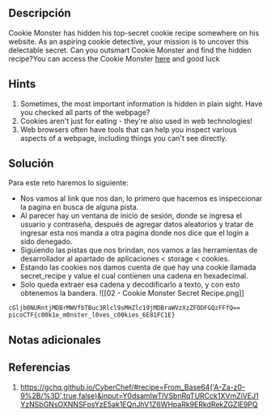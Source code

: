 ## **Descripción**
Cookie Monster has hidden his top-secret cookie recipe somewhere on his website. As an aspiring cookie detective, your mission is to uncover this delectable secret. Can you outsmart Cookie Monster and find the hidden recipe?You can access the Cookie Monster [here](http://verbal-sleep.picoctf.net:57968/) and good luck
## Hints
1. Sometimes, the most important information is hidden in plain sight. Have you checked all parts of the webpage?
2. Cookies aren't just for eating - they're also used in web technologies!
3. Web browsers often have tools that can help you inspect various aspects of a webpage, including things you can't see directly.
## **Solución** 
Para este reto haremos lo siguiente:
- Nos vamos al link que nos dan, lo primero que hacemos es inspeccionar la pagina en busca de alguna pista.
- Al parecer hay un ventana de inicio de sesión, donde se ingresa el usuario y contraseña, después de agregar datos aleatorios y tratar de ingresar esta nos manda a otra pagina donde nos dice que el login a sido denegado.
- Siguiendo las pistas que nos brindan, nos vamos a las herramientas de desarrollador al apartado de aplicaciones < storage < cookies.
- Estando las cookies nos damos cuenta de que hay una cookie llamada secret_recipe y value el cual contienen una cadena en hexadecimal.
- Solo queda extraer esa cadena y decodificarlo a texto, y con esto obtenemos la bandera.
![[02 - Cookie Monster Secret Recipe.png]]

```
cGljb0NURntjMDBrMWVfbTBuc3Rlcl9sMHZlc19jMDBraWVzXzZFODFGQzFFfQ==
picoCTF{c00k1e_m0nster_l0ves_c00kies_6E81FC1E}
```

## **Notas adicionales**

## **Referencias**
1. https://gchq.github.io/CyberChef/#recipe=From_Base64('A-Za-z0-9%2B/%3D',true,false)&input=Y0dsamIwTlVSbnRqTURCck1XVmZiVEJ1YzNSbGNsOXNNSFpsYzE5ak1EQnJhV1Z6WHpaRk9ERkdRekZGZlE9PQ
